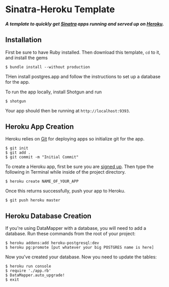 # Sinatra-Heroku Template

#### _A template to quickly get [Sinatra](http://sinatrarb.com) apps running and served up on [Heroku](http://heroku.com)._

## Installation

First be sure to have Ruby installed. Then download this template, `cd` to it, and install the gems

    $ bundle install --without production

THen install postgres.app and follow the instructions to set up a database for the app.

To run the app locally, install Shotgun and run

    $ shotgun

Your app should then be running at `http://localhost:9393`.

## Heroku App Creation

Heroku relies on [Git](http://devcenter.heroku.com/articles/git) for deploying apps so initialize git for the app.

    $ git init
    $ git add .
    $ git commit -m "Initial Commit"

To create a Heroku app, first be sure you are [signed up](https://api.heroku.com/signup). Then type the following in Terminal while inside of the project directory.

    $ heroku create NAME_OF_YOUR_APP

Once this returns successfully, push your app to Heroku.

    $ git push heroku master


## Heroku Database Creation

If you're using DataMapper with a database, you will need to add a database. Run these commands from the root of your project:

	$ heroku addons:add heroku-postgresql:dev
	$ heroku pg:promote [put whatever your big POSTGRES name is here]

Now you've created your database. Now you need to update the tables:

	$ heroku run console
	$ require './app.rb'
	$ DataMapper.auto_upgrade!
	$ exit